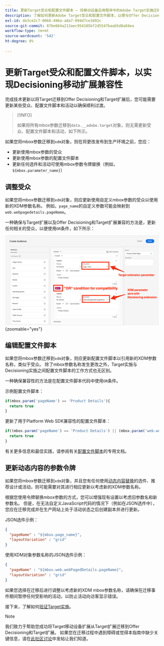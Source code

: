 ```yaml
---
title: 更新Target受众和配置文件脚本 — 将移动设备应用程序中的Adobe Target实施迁移到Offer Decisioning和Target扩展
description: 了解如何更新Adobe Target受众和配置文件脚本，以便与Offer Decisioning和Target扩展兼容。
exl-id: de3ce2c7-0066-496a-a8a7-994d7ce3d92c
source-git-commit: 876e664a213aec954105bf2d5547baab5d8a84ea
workflow-type: tm+mt
source-wordcount: '542'
ht-degree: 0%

---
```


# 更新Target受众和配置文件脚本，以实现Decisioning移动扩展兼容性


完成技术更新以将Target迁移到Offer Decisioning和Target扩展后，您可能需要更新某些受众、配置文件脚本和活动以确保顺利过渡。

>[!INFO]
>
>如果将所有mbox参数迁移到`data.__adobe.target`对象，则无需更新受众、配置文件脚本和活动，如下所示。


如果您将mbox参数迁移到`xdm`对象，则在将更改发布到生产环境之前，您应：

* 更新使用mbox参数的受众
* 更新使用mbox参数的配置文件脚本
* 更新任何选件和活动可使用mbox参数令牌替换（例如，`${mbox.parameter_name}`）

## 调整受众

如果您将mbox参数迁移到`xdm`对象，则应更新使用自定义mbox参数的受众以使用新的XDM参数名称。 例如，`page_name`的自定义参数可能会映射到`web.webpagedetails.pageName`。

一种确保与Target扩展以及Offer Decisioning和Target扩展兼容的方法是，更新任何相关的受众，以便使用`OR`条件，如下所示：

![如何查看更新Target受众以了解Offer Decisioning和Target扩展兼容性](assets/target-audience-update.png){zoomable="yes"}

## 编辑配置文件脚本

如果您将mbox参数迁移到`xdm`对象，则应更新配置文件脚本以引用新的XDM参数名称，类似于受众。 除了mbox参数名称发生更改之外，Target实施与Decisioning实施之间配置文件脚本的工作方式也无区别。

一种确保兼容性的方法是在配置文件脚本代码中使用`OR`条件。

示例配置文件脚本：

```Javascript
if(mbox.param('pageName') == 'Product Details'){
  return true
}
```

更新了用于Platform Web SDK兼容性的配置文件脚本：

```Javascript
if((mbox.param('pageName') == 'Product Details') || (mbox.param('web.webPageDetails.pageName') =='Product Details')){
  return true
}
```

有关更多信息和最佳实践，请参阅有关[配置文件脚本](https://experienceleague.adobe.com/zh-hans/docs/target/using/audiences/visitor-profiles/profile-parameters)的专用文档。

## 更新动态内容的参数令牌

如果您将mbox参数迁移到`xdm`对象，并且您有任何使用[动态内容替换](https://experienceleague.adobe.com/zh-hans/docs/target/using/experiences/offers/passing-profile-attributes-to-the-html-offer)的选件、推荐设计或活动，则可能需要对其进行相应更新以考虑新的XDM参数名称。

根据您使用令牌替换mbox参数的方式，您可以增强现有设置以考虑旧参数名和新参数名。 但是，在无法自定义JavaScript代码的情况下（例如在JSON选件中），您应在迁移完成并在生产网站上处于活动状态之后创建副本并进行更新。

JSON选件示例：

```JSON
{
  "pageName" : "${mbox.page_name}",
  "layoutVariation" : "grid"
}
```

使用XDM对象参数名称的JSON选件示例：

```JSON
{
  "pageName" : "${mbox.web.webPagedDetails.pageName}",
  "layoutVariation" : "grid"
}
```

如果您选择在迁移后进行调整以考虑新的XDM mbox参数名称，请确保在迁移事件期间暂停任何受影响的活动，以防止活动向访客显示错误。


接下来，了解如何[验证Target实施](validate.md)。

>[!NOTE]
>
>我们致力于帮助您成功将Target移动设备扩展从Target扩展迁移到Offer Decisioning和Target扩展。 如果您在迁移过程中遇到障碍或觉得本指南中缺少关键信息，请在[此社区讨论](https://experienceleaguecommunities.adobe.com/t5/adobe-experience-platform-data/tutorial-discussion-migrate-target-from-at-js-to-web-sdk/m-p/575587#M463)中发帖让我们知道。
